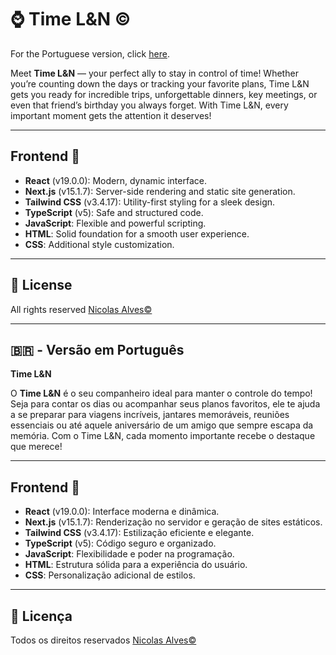 # ⌚ Time L&N ©

For the Portuguese version, click [here](#versao-em-portugues).

Meet **Time L&N** — your perfect ally to stay in control of time! Whether you’re counting down the days or tracking your favorite plans, Time L&N gets you ready for incredible trips, unforgettable dinners, key meetings, or even that friend’s birthday you always forget. With Time L&N, every important moment gets the attention it deserves!

---

## Frontend 🔽

- **React** (v19.0.0): Modern, dynamic interface.
- **Next.js** (v15.1.7): Server-side rendering and static site generation.
- **Tailwind CSS** (v3.4.17): Utility-first styling for a sleek design.
- **TypeScript** (v5): Safe and structured code.
- **JavaScript**: Flexible and powerful scripting.
- **HTML**: Solid foundation for a smooth user experience.
- **CSS**: Additional style customization.

---

## 📝 License

All rights reserved [Nicolas Alves©](https://www.linkedin.com/in/nicolasdevback)

---

## <a id="versao-em-portugues"></a>🇧🇷 - Versão em Português

**Time L&N**

O **Time L&N** é o seu companheiro ideal para manter o controle do tempo! Seja para contar os dias ou acompanhar seus planos favoritos, ele te ajuda a se preparar para viagens incríveis, jantares memoráveis, reuniões essenciais ou até aquele aniversário de um amigo que sempre escapa da memória. Com o Time L&N, cada momento importante recebe o destaque que merece!

---

## Frontend 🔽

- **React** (v19.0.0): Interface moderna e dinâmica.
- **Next.js** (v15.1.7): Renderização no servidor e geração de sites estáticos.
- **Tailwind CSS** (v3.4.17): Estilização eficiente e elegante.
- **TypeScript** (v5): Código seguro e organizado.
- **JavaScript**: Flexibilidade e poder na programação.
- **HTML**: Estrutura sólida para a experiência do usuário.
- **CSS**: Personalização adicional de estilos.

---

## 📝 Licença

Todos os direitos reservados [Nicolas Alves©](https://www.linkedin.com/in/nicolasdevback)
